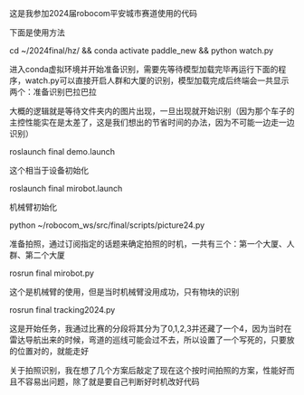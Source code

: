 这是我参加2024届robocom平安城市赛道使用的代码

下面是使用方法

cd ~/2024final/hz/ && conda activate paddle_new && python watch.py

进入conda虚拟环境并开始准备识别，需要先等待模型加载完毕再运行下面的程序，watch.py可以直接开启人群和大厦的识别，模型加载完成后终端会一共显示两个：准备识别巴拉巴拉

大概的逻辑就是等待文件夹内的图片出现，一旦出现就开始识别（因为那个车子的主控性能实在是太差了，这是我们想出的节省时间的办法，因为不可能一边走一边识别）

roslaunch final demo.launch

这个相当于设备初始化

roslaunch final mirobot.launch

机械臂初始化

python ~/robocom_ws/src/final/scripts/picture24.py

准备拍照，通过订阅指定的话题来确定拍照的时机，一共有三个：第一个大厦、人群、第二个大厦

rosrun final mirobot.py

这个是机械臂的使用，但是当时机械臂没用成功，只有物块的识别

rosrun final tracking2024.py

这是开始任务，我通过比赛的分段将其分为了0,1,2,3并还藏了一个4，因为当时在雷达导航出来的时候，弯道的巡线可能会过不去，所以设置了一个写死的，只要放的位置对的，就能走好

关于拍照识别，我在想了几个方案后敲定了现在这个按时间拍照的方案，性能好而且不容易出问题，除了就是要自己判断好时机改好代码
